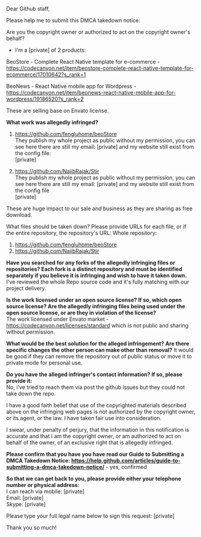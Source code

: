 Dear Github staff,

Please help me to submit this DMCA takedown notice:

Are you the copyright owner or authorized to act on the copyright owner's behalf?
- I'm a [private] of 2 products:

BeoStore - Complete React Native template for e-commerce - https://codecanyon.net/item/beostore-complete-react-native-template-for-ecommerce/17010642?s_rank=1

BeoNews - React Native mobile app for Wordpress - https://codecanyon.net/item/beonews-react-native-mobile-app-for-wordpress/19186520?s_rank=2

These are selling base on Envato license.

**What work was allegedly infringed?**   
 1. https://github.com/fengluhome/beoStore  
They publish my whole project as public without my permission, you can see here there are still my email: [private] and my website still exist from the config file:  
[private]   

 2. https://github.com/NajibRajak/Stir  
They publish my whole project as public without my permission, you can see here there are still my email: [private] and my website still exist from the config file  
[private]  

These are huge impact to our sale and business as they are sharing as free download.  

What files should be taken down? Please provide URLs for each file, or if the entire repository, the repository's URL:
Whole repository:  
1. https://github.com/fengluhome/beoStore  
2. https://github.com/NajibRajak/Stir  

**Have you searched for any forks of the allegedly infringing files or repositories? Each fork is a distinct repository and must be identified separately if you believe it is infringing and wish to have it taken down.**  
I've reviewed the whole Repo source code and it's fully matching with our project delivery.

**Is the work licensed under an open source license? If so, which open source license? Are the allegedly infringing files being used under the open source license, or are they in violation of the license?**  
The work licensed under Envato market - https://codecanyon.net/licenses/standard which is not public and sharing without permission.

**What would be the best solution for the alleged infringement? Are there specific changes the other person can make other than removal?**   It would be good if they can remove the repository out of public status or move it to private mode for personal use.

**Do you have the alleged infringer's contact information? If so, please provide it:**  
No, i've tried to reach them via post the github issues but they could not take down the repo.

I have a good faith belief that use of the copyrighted materials described above on the infringing web pages is not authorized by the copyright owner, or its agent, or the law. I have taken fair use into consideration.

I swear, under penalty of perjury, that the information in this notification is accurate and that I am the copyright owner, or am authorized to act on behalf of the owner, of an exclusive right that is allegedly infringed.

**Please confirm that you have you have read our Guide to Submitting a DMCA Takedown Notice: https://help.github.com/articles/guide-to-submitting-a-dmca-takedown-notice/**   - yes, confirmed

**So that we can get back to you, please provide either your telephone number or physical address:**  
I can reach via mobile: [private]  
Email: [private]  
Skype: [private]  

Please type your full legal name below to sign this request: [private]  

Thank you so much!
